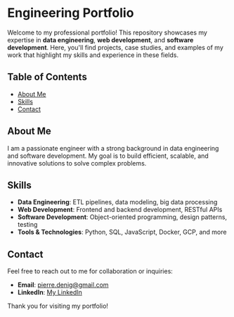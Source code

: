 # Engineering Portfolio

Welcome to my professional portfolio! This repository showcases my expertise in **data engineering**, **web development**, and **software development**. Here, you'll find projects, case studies, and examples of my work that highlight my skills and experience in these fields.

## Table of Contents
- [About Me](#about-me)
- [Skills](#skills)
- [Contact](#contact)

## About Me
I am a passionate engineer with a strong background in data engineering and software development. My goal is to build efficient, scalable, and innovative solutions to solve complex problems.

## Skills
- **Data Engineering**: ETL pipelines, data modeling, big data processing
- **Web Development**: Frontend and backend development, RESTful APIs
- **Software Development**: Object-oriented programming, design patterns, testing
- **Tools & Technologies**: Python, SQL, JavaScript, Docker, GCP, and more

## Contact
Feel free to reach out to me for collaboration or inquiries:
- **Email**: [pierre.denig@gmail.com](mailto:pierre.denig@gmail.com)
- **LinkedIn**: [My LinkedIn](https://www.linkedin.com/in/pierre-denig/)

Thank you for visiting my portfolio!